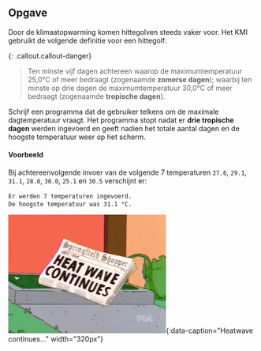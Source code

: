 ## Opgave

Door de klimaatopwarming komen hittegolven steeds vaker voor. Het KMI gebruikt de volgende definitie voor een hittegolf: 

{: .callout.callout-danger}
> Ten minste vijf dagen achtereen waarop de maximumtemperatuur 25,0°C of meer bedraagt (zogenaamde **zomerse dagen**); waarbij ten minste op drie dagen de maximumtemperatuur 30,0°C of meer bedraagt (zogenaamde **tropische dagen**).

Schrijf een programma dat de gebruiker telkens om de maximale dagtemperatuur vraagt. Het programma stopt nadat er **drie tropische dagen** werden ingevoerd en geeft nadien het totale aantal dagen en de hoogste temperatuur weer op het scherm.

#### Voorbeeld
Bij achtereenvolgende invoer van de volgende 7 temperaturen `27.6`, `29.1`, `31.1`, `28.0`, `30.0`, `25.1` en `30.5` verschijnt er:

```
Er werden 7 temperaturen ingevoerd.
De hoogste temperatuur was 31.1 °C.
```

![Heatwave continues...](media/heatwave.gif "Heatwave continues..."){:data-caption="Heatwave continues..." width="320px"}